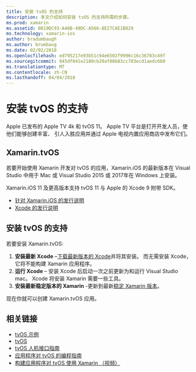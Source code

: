 ```yaml
---
title: 安装 tvOS 的支持
description: 本文介绍如何安装 tvOS 的支持所需的步骤。
ms.prod: xamarin
ms.assetid: 0819DC93-A46B-49DC-A566-8E27CAE1B829
ms.technology: xamarin-ios
author: bradumbaugh
ms.author: brumbaug
ms.date: 02/02/2018
ms.openlocfilehash: ed795217e93b51c94e6502f9996c16c36783c49f
ms.sourcegitcommit: 945df041e2180cb20af08b83cc703ecd1aedc6b0
ms.translationtype: MT
ms.contentlocale: zh-CN
ms.lasthandoff: 04/04/2018
---
```

# <a name="installing-tvos-support"></a>安装 tvOS 的支持

Apple 已发布的 Apple TV 4k 和 tvOS 11。 Apple TV 平台是打开开发人员，使他们能够创建丰富、 引人入胜应用并通过 Apple 电视内置应用商店中发布它们。

## <a name="xamarintvos"></a>Xamarin.tvOS

若要开始使用 Xamarin 开发对 tvOS 的应用，Xamarin.iOS 的最新版本在 Visual Studio 中用于 Mac 或 Visual Studio 2015 或 2017年在 Windows 上安装。  

Xamarin.iOS 11 及更高版本支持 tvOS 11 与 Apple 的 Xcode 9 附带 SDK。 

- [针对 Xamarin.iOS 的发行说明](https://developer.xamarin.com/releases/ios/)
- [Xcode 的发行说明](https://developer.apple.com/library/content/releasenotes/DeveloperTools/RN-Xcode/Chapters/Introduction.html#//apple_ref/doc/uid/TP40001051-CH1-SW876)

## <a name="installing-tvos-support"></a>安装 tvOS 的支持

若要安装 Xamarin.tvOS:

1. **安装最新 Xcode** –[下载最新版本的 Xcode](https://developer.apple.com/xcode/download/)并将其安装。 而无需安装 Xcode，它将不能构建 Xamarin 应用程序。 
2. **运行 Xcode** – 安装 Xcode 后启动一次之前更新为和运行 Visual Studio mac。 Xcode 将安装 Xamarin 需要一些工具。
3. **安装最新稳定版本的 Xamarin** -更新到最新[稳定 Xamarin 版本](https://developer.xamarin.com/recipes/cross-platform/ide/change_updates_channel/)。

现在你就可以创建 Xamarin.tvOS 应用。 



## <a name="related-links"></a>相关链接

- [tvOS 示例](https://developer.xamarin.com/samples/tvos/all/)
- [tvOS](https://developer.apple.com/tvos/)
- [tvOS 人机接口指南](https://developer.apple.com/tvos/human-interface-guidelines/)
- [应用程序对 tvOS 的编程指南](https://developer.apple.com/library/prerelease/tvos/documentation/General/Conceptual/AppleTV_PG/)
- [构建应用程序对 tvOS 使用 Xamarin （视频）](https://university.xamarin.com/lightninglectures/tvos-with-xamarin)
